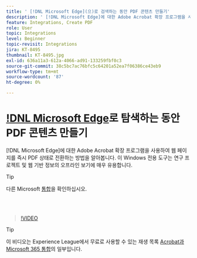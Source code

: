 ```yaml
---
title: ' [!DNL Microsoft Edge](으)로 검색하는 동안 PDF 콘텐츠 만들기'
description: ' [!DNL Microsoft Edge]에 대한 Adobe Acrobat 확장 프로그램을 사용하여 웹 페이지를 즉시 PDF 상태로 전환하는 방법을 알아봅니다.'
feature: Integrations, Create PDF
role: User
topic: Integrations
level: Beginner
topic-revisit: Integrations
jira: KT-8495
thumbnail: KT-8495.jpg
exl-id: 636a11a3-612a-4066-ad91-133259fbf0c3
source-git-commit: 38c5bc7ac76bfc5c64201a52ea7f06386ce43eb9
workflow-type: tm+mt
source-wordcount: '87'
ht-degree: 0%

---
```


# [!DNL Microsoft Edge](으)로 탐색하는 동안 PDF 콘텐츠 만들기

[!DNL Microsoft Edge]에 대한 Adobe Acrobat 확장 프로그램을 사용하여 웹 페이지를 즉시 PDF 상태로 전환하는 방법을 알아봅니다. 이 Windows 전용 도구는 연구 프로젝트 및 웹 기반 정보의 오프라인 보기에 매우 유용합니다.

>[!TIP]
>
>다른 Microsoft [통합](../integrate/integrate-overview.md#microsoft)을 확인하십시오.

<br> 

>[!VIDEO](https://video.tv.adobe.com/v/337248?quality=12&learn=on&hidetitle=true)

>[!TIP]
>
>이 비디오는 Experience League에서 무료로 사용할 수 있는 재생 목록 [Acrobat과 Microsoft 365 통합](https://experienceleague.adobe.com/en/playlists/acrobat-integrate-microsoft-365)의 일부입니다.
